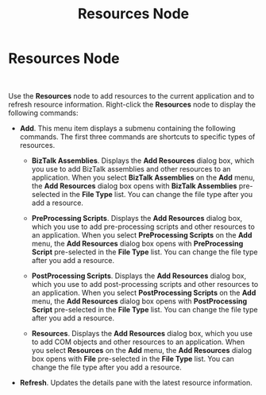 ﻿---
title: Resources Node
TOCTitle: Resources Node
ms:assetid: 29583596-e342-4548-8023-5d2e5506deaf
ms:mtpsurl: https://msdn.microsoft.com/en-us/library/Aa559318(v=BTS.80)
ms:contentKeyID: 51526900
ms.date: 08/30/2017
mtps_version: v=BTS.80
f1_keywords:
- bts10.admin.node.resources
---

# Resources Node

 

Use the **Resources** node to add resources to the current application and to refresh resource information. Right-click the **Resources** node to display the following commands:

  - **Add**. This menu item displays a submenu containing the following commands. The first three commands are shortcuts to specific types of resources.
    
      - **BizTalk Assemblies**. Displays the **Add Resources** dialog box, which you use to add BizTalk assemblies and other resources to an application. When you select **BizTalk Assemblies** on the **Add** menu, the **Add Resources** dialog box opens with **BizTalk Assemblies** pre-selected in the **File Type** list. You can change the file type after you add a resource.
    
      - **PreProcessing Scripts**. Displays the **Add Resources** dialog box, which you use to add pre-processing scripts and other resources to an application. When you select **PreProcessing Scripts** on the **Add** menu, the **Add Resources** dialog box opens with **PreProcessing Script** pre-selected in the **File Type** list. You can change the file type after you add a resource.
    
      - **PostProcessing Scripts**. Displays the **Add Resources** dialog box, which you use to add post-processing scripts and other resources to an application. When you select **PostProcessing Scripts** on the **Add** menu, the **Add Resources** dialog box opens with **PostProcessing Script** pre-selected in the **File Type** list. You can change the file type after you add a resource.
    
      - **Resources**. Displays the **Add Resources** dialog box, which you use to add COM objects and other resources to an application. When you select **Resources** on the **Add** menu, the **Add Resources** dialog box opens with **File** pre-selected in the **File Type** list. You can change the file type after you add a resource.

  - **Refresh**. Updates the details pane with the latest resource information.

